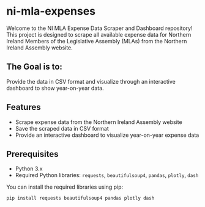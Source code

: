 # ni-mla-expenses

Welcome to the NI MLA Expense Data Scraper and Dashboard repository! This project is designed to scrape all available expense data for Northern Ireland Members of the Legislative Assembly (MLAs) from the Northern Ireland Assembly website.

## The Goal is to: 
Provide the data in CSV format and visualize through an interactive dashboard to show year-on-year data.

## Features
- Scrape expense data from the Northern Ireland Assembly website
- Save the scraped data in CSV format
- Provide an interactive dashboard to visualize year-on-year expense data

## Prerequisites

- Python 3.x
- Required Python libraries: `requests`, `beautifulsoup4`, `pandas`, `plotly`, `dash`

You can install the required libraries using pip:

```sh
pip install requests beautifulsoup4 pandas plotly dash



